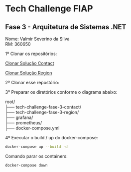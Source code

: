 # Tech Challenge FIAP

## Fase 3 - Arquitetura de Sistemas .NET

Nome: Valmir Severino da Silva <br/>
RM: 360650

1º Clonar os repositórios: <br/>

[Clonar Solução Contact](https://github.com/vmrsilva/tech-challenge-fase-3-contact)

[Clonar Solução Region](https://github.com/vmrsilva/tech-challenge-fase-3-region)

2º Clonar esse repostório: <br/>

3º Preparar os diretórios conforme o diagrama abaixo: <br/>

root/ <br/>
  ├── tech-challenge-fase-3-contact/ <br/>
  ├── tech-challenge-fase-3-region/<br/> 
  ├── grafana/<br/>
  ├── prometheus/<br/>
  ├── docker-compose.yml<br/>

4º Executar o build / up do docker-compose: <br/>  

```bash
docker-compose up --build -d
````

Comando parar os containers: <br/>
```bash
docker-compose down
```
